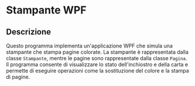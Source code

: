# Stampante WPF
## Descrizione
Questo programma implementa un'applicazione WPF che simula una stampante che stampa pagine colorate. La stampante è rappresentata dalla classe `Stampante`, mentre le pagine sono rappresentate dalla classe `Pagina`. Il programma consente di visualizzare lo stato dell'inchiostro e della carta e permette di eseguire operazioni come la sostituzione del colore e la stampa di pagine.
